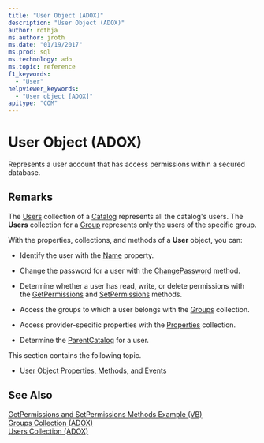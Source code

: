 ```yaml
---
title: "User Object (ADOX)"
description: "User Object (ADOX)"
author: rothja
ms.author: jroth
ms.date: "01/19/2017"
ms.prod: sql
ms.technology: ado
ms.topic: reference
f1_keywords:
  - "User"
helpviewer_keywords:
  - "User object [ADOX]"
apitype: "COM"
---
```

# User Object (ADOX)
Represents a user account that has access permissions within a secured database.  
  
## Remarks  
 The [Users](./users-collection-adox.md) collection of a [Catalog](./catalog-object-adox.md) represents all the catalog's users. The **Users** collection for a [Group](./group-object-adox.md) represents only the users of the specific group.  
  
 With the properties, collections, and methods of a **User** object, you can:  
  
-   Identify the user with the [Name](./name-property-adox.md) property.  
  
-   Change the password for a user with the [ChangePassword](./changepassword-method-adox.md) method.  
  
-   Determine whether a user has read, write, or delete permissions with the [GetPermissions](./getpermissions-method-adox.md) and [SetPermissions](./setpermissions-method-adox.md) methods.  
  
-   Access the groups to which a user belongs with the [Groups](./groups-collection-adox.md) collection.  
  
-   Access provider-specific properties with the [Properties](../ado-api/properties-collection-ado.md) collection.  
  
-   Determine the [ParentCatalog](./parentcatalog-property-adox.md) for a user.  
  
 This section contains the following topic.  
  
-   [User Object Properties, Methods, and Events](./user-object-properties-methods-and-events.md)  
  
## See Also  
 [GetPermissions and SetPermissions Methods Example (VB)](./getpermissions-and-setpermissions-methods-example-vb.md)   
 [Groups Collection (ADOX)](./groups-collection-adox.md)   
 [Users Collection (ADOX)](./users-collection-adox.md)